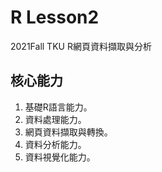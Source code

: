 # R Lesson2

2021Fall TKU R網頁資料擷取與分析

## 核心能力

1. 基礎R語言能力。
2. 資料處理能力。
3. 網頁資料擷取與轉換。
4. 資料分析能力。
5. 資料視覺化能力。
